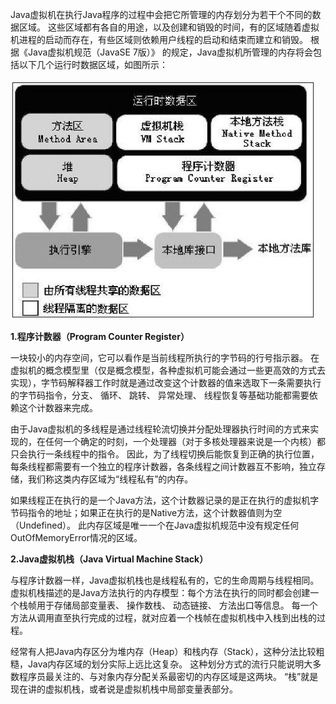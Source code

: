 Java虚拟机在执行Java程序的过程中会把它所管理的内存划分为若干个不同的数据区域。 这些区域都有各自的用途，以及创建和销毁的时间，有的区域随着虚拟机进程的启动而存在，有些区域则依赖用户线程的启动和结束而建立和销毁。 根据《Java虚拟机规范（JavaSE 7版）》 的规定，Java虚拟机所管理的内存将会包括以下几个运行时数据区域，如图所示：

![](/assets/00.png)

**1.程序计数器（Program Counter Register）**

一块较小的内存空间，它可以看作是当前线程所执行的字节码的行号指示器。 在虚拟机的概念模型里（仅是概念模型，各种虚拟机可能会通过一些更高效的方式去实现），字节码解释器工作时就是通过改变这个计数器的值来选取下一条需要执行的字节码指令，分支、 循环、 跳转、 异常处理、 线程恢复等基础功能都需要依赖这个计数器来完成。

由于Java虚拟机的多线程是通过线程轮流切换并分配处理器执行时间的方式来实现的，在任何一个确定的时刻，一个处理器（对于多核处理器来说是一个内核）都只会执行一条线程中的指令。 因此，为了线程切换后能恢复到正确的执行位置，每条线程都需要有一个独立的程序计数器，各条线程之间计数器互不影响，独立存储，我们称这类内存区域为“线程私有”的内存。

如果线程正在执行的是一个Java方法，这个计数器记录的是正在执行的虚拟机字节码指令的地址；如果正在执行的是Native方法，这个计数器值则为空（Undefined）。 此内存区域是唯一一个在Java虚拟机规范中没有规定任何OutOfMemoryError情况的区域。

**2.Java虚拟机栈（Java Virtual Machine Stack）**

与程序计数器一样，Java虚拟机栈也是线程私有的，它的生命周期与线程相同。 虚拟机栈描述的是Java方法执行的内存模型：每个方法在执行的同时都会创建一个栈帧用于存储局部变量表、 操作数栈、 动态链接、 方法出口等信息。 每一个方法从调用直至执行完成的过程，就对应着一个栈帧在虚拟机栈中入栈到出栈的过程。

经常有人把Java内存区分为堆内存（Heap）和栈内存（Stack），这种分法比较粗糙，Java内存区域的划分实际上远比这复杂。 这种划分方式的流行只能说明大多数程序员最关注的、与对象内存分配关系最密切的内存区域是这两块。 “栈”就是现在讲的虚拟机栈，或者说是虚拟机栈中局部变量表部分。


